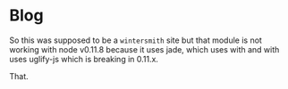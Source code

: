 
# Blog

So this was supposed to be a `wintersmith` site but that module is not working with node v0.11.8 because it uses jade, which uses with and with uses uglify-js which is breaking in 0.11.x.

That.